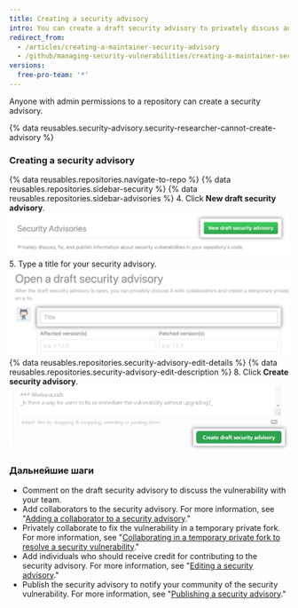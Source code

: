 ```yaml
---
title: Creating a security advisory
intro: You can create a draft security advisory to privately discuss and fix a security vulnerability in your open source project.
redirect_from:
  - /articles/creating-a-maintainer-security-advisory
  - /github/managing-security-vulnerabilities/creating-a-maintainer-security-advisory
versions:
  free-pro-team: '*'
---
```


Anyone with admin permissions to a repository can create a security advisory.

{% data reusables.security-advisory.security-researcher-cannot-create-advisory %}

### Creating a security advisory

{% data reusables.repositories.navigate-to-repo %}
{% data reusables.repositories.sidebar-security %}
{% data reusables.repositories.sidebar-advisories %}
4. Click **New draft security advisory**. ![Open draft advisory button](/assets/images/help/security/security-advisory-new-draft-security-advisory-button.png)
5. Type a title for your security advisory. ![Title field](/assets/images/help/security/security-advisory-title.png)
{% data reusables.repositories.security-advisory-edit-details %}
{% data reusables.repositories.security-advisory-edit-description %}
8. Click **Create security advisory**. ![Create security advisory button](/assets/images/help/security/security-advisory-create-security-advisory-button.png)

### Дальнейшие шаги

- Comment on the draft security advisory to discuss the vulnerability with your team.
- Add collaborators to the security advisory. For more information, see "[Adding a collaborator to a security advisory](/github/managing-security-vulnerabilities/adding-a-collaborator-to-a-maintainer-security-advisory)."
- Privately collaborate to fix the vulnerability in a temporary private fork. For more information, see "[Collaborating in a temporary private fork to resolve a security vulnerability](/github/managing-security-vulnerabilities/collaborating-in-a-temporary-private-fork-to-resolve-a-security-vulnerability)."
- Add individuals who should receive credit for contributing to the security advisory. For more information, see "[Editing a security advisory](/github/managing-security-vulnerabilities/editing-a-security-advisory#about-credits-for-security-advisories)."
- Publish the security advisory to notify your community of the security vulnerability. For more information, see "[Publishing a security advisory](/github/managing-security-vulnerabilities/publishing-a-security-advisory)."
